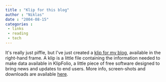 ```yaml
---
title : "Klip for this blog"
author : "Niklas"
date : "2004-08-15"
categories : 
 - links
 - reading
 - tech
---
```


It's really just piffle, but I've just created a [klip for my blog](https://niklasblog.com/niklasblog.klip), available in the right-hand frame. A klip is a little file containing the information needed to make data available in KlipFolio, a little piece of free software designed to bring news and updates to end users. More info, screen-shots and downloads are available [here](http://www.serence.com/site.php?action=ser_products,prod_klipfolio).
